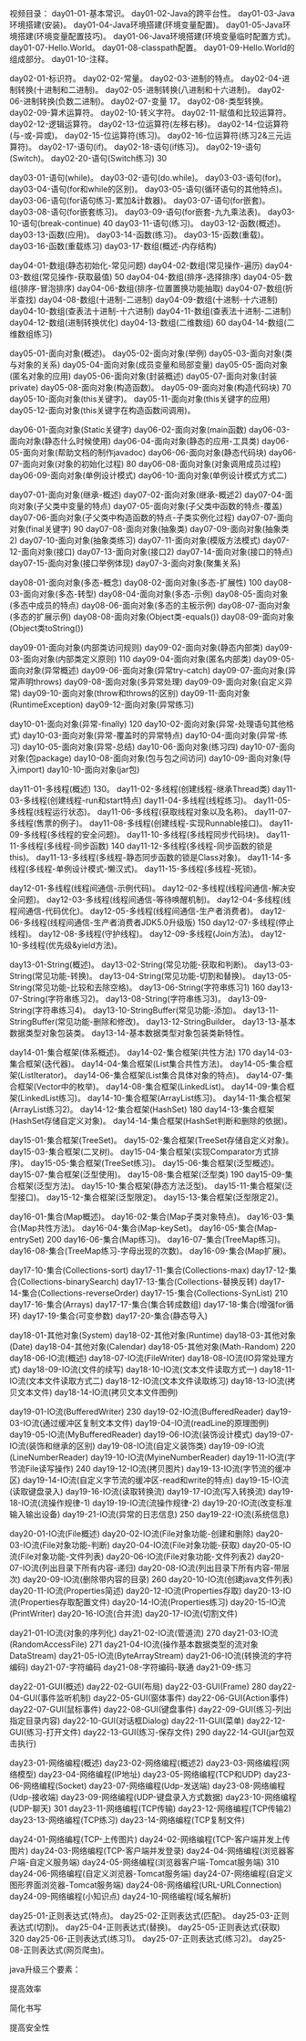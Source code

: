 视频目录：
day01-01-基本常识。
day01-02-Java的跨平台性。
day01-03-Java环境搭建(安装)。
day01-04-Java环境搭建(环境变量配置)。
day01-05-Java环境搭建(环境变量配置技巧)。
day01-06-Java环境搭建(环境变量临时配置方式)。
day01-07-Hello.World。
day01-08-classpath配置。
day01-09-Hello.World的组成部分。
day01-10-注释。



day02-01-标识符。
day02-02-常量。
day02-03-进制的特点。
day02-04-进制转换(十进制和二进制)。
day02-05-进制转换(八进制和十六进制)。
day02-06-进制转换(负数二进制)。
day02-07-变量 17。
day02-08-类型转换。
day02-09-算术运算符。
day02-10-转义字符。
day02-11-赋值和比较运算符。
day02-12-逻辑运算符。
day02-13-位运算符(左移右移)。
day02-14-位运算符(与-或-异或)。
day02-15-位运算符(练习)。
day02-16-位运算符(练习2&三元运算符)。
day02-17-语句(if)。
day02-18-语句(if练习)。
day02-19-语句(Switch)。
day02-20-语句(Switch练习) 30



day03-01-语句(while)。
day03-02-语句(do.while)。
day03-03-语句(for)。
day03-04-语句(for和while的区别)。
day03-05-语句(循环语句的其他特点)。
day03-06-语句(for语句练习-累加&计数器)。
day03-07-语句(for嵌套)。
day03-08-语句(for嵌套练习)。
day03-09-语句(for嵌套-九九乘法表)。
day03-10-语句(break-continue) 40
day03-11-语句(练习)。
day03-12-函数(概述)。
day03-13-函数(应用)。
day03-14-函数(练习)。
day03-15-函数(重载)。
day03-16-函数(重载练习)
day03-17-数组(概述-内存结构)



day04-01-数组(静态初始化-常见问题)
day04-02-数组(常见操作-遍历)
day04-03-数组(常见操作-获取最值) 50
day04-04-数组(排序-选择排序)
day04-05-数组(排序-冒泡排序)
day04-06-数组(排序-位置置换功能抽取)
day04-07-数组(折半查找)
day04-08-数组(十进制-二进制)
day04-09-数组(十进制-十六进制)
day04-10-数组(查表法十进制-十六进制)
day04-11-数组(查表法十进制-二进制)
day04-12-数组(进制转换优化)
day04-13-数组(二维数组) 60
day04-14-数组(二维数组练习)



day05-01-面向对象(概述)。
day05-02-面向对象(举例)
day05-03-面向对象(类与对象的关系)
day05-04-面向对象(成员变量和局部变量)
day05-05-面向对象(匿名对象的应用)
day05-06-面向对象(封装概述)
day05-07-面向对象(封装private)
day05-08-面向对象(构造函数)。
day05-09-面向对象(构造代码块) 70
day05-10-面向对象(this关键字)。
day05-11-面向对象(this关键字的应用)
day05-12-面向对象(this关键字在构造函数间调用)。



day06-01-面向对象(Static关键字)
day06-02-面向对象(main函数)
day06-03-面向对象(静态什么时候使用)
day06-04-面向对象(静态的应用-工具类)
day06-05-面向对象(帮助文档的制作javadoc)
day06-06-面向对象(静态代码块)
day06-07-面向对象(对象的初始化过程) 80
day06-08-面向对象(对象调用成员过程)
day06-09-面向对象(单例设计模式)
day06-10-面向对象(单例设计模式方式二)



day07-01-面向对象(继承-概述)
day07-02-面向对象(继承-概述2)
day07-04-面向对象(子父类中变量的特点)
day07-05-面向对象(子父类中函数的特点-覆盖)
day07-06-面向对象(子父类中构造函数的特点-子类实例化过程)
day07-07-面向对象(final关键字) 90
day07-08-面向对象(抽象类)
day07-09-面向对象(抽象类2)
day07-10-面向对象(抽象类练习)
day07-11-面向对象(模版方法模式)
day07-12-面向对象(接口)
day07-13-面向对象(接口2)
day07-14-面向对象(接口的特点)
day07-15-面向对象(接口举例体现)
day07-3-面向对象(聚集关系)



day08-01-面向对象(多态-概念)
day08-02-面向对象(多态-扩展性) 100
day08-03-面向对象(多态-转型)
day08-04-面向对象(多态-示例)
day08-05-面向对象(多态中成员的特点)
day08-06-面向对象(多态的主板示例)
day08-07-面向对象(多态的扩展示例)
day08-08-面向对象(Object类-equals())
day08-09-面向对象(Object类toString())



day09-01-面向对象(内部类访问规则)
day09-02-面向对象(静态内部类)
day09-03-面向对象(内部类定义原则) 110
day09-04-面向对象(匿名内部类)
day09-05-面向对象(异常概述)
day09-06-面向对象(异常try-catch)
day09-07-面向对象(异常声明throws)
day09-08-面向对象(多异常处理)
day09-09-面向对象(自定义异常)
day09-10-面向对象(throw和throws的区别)
day09-11-面向对象(RuntimeException)
day09-12-面向对象(异常练习)



day10-01-面向对象(异常-finally) 120
day10-02-面向对象(异常-处理语句其他格式)
day10-03-面向对象(异常-覆盖时的异常特点)
day10-04-面向对象(异常-练习)
day10-05-面向对象(异常-总结)
day10-06-面向对象(练习四)
day10-07-面向对象(包package)
day10-08-面向对象(包与包之间访问)
day10-09-面向对象(导入import)
day10-10-面向对象(jar包)



day11-01-多线程(概述) 130。
day11-02-多线程(创建线程-继承Thread类)
day11-03-多线程(创建线程-run和start特点)
day11-04-多线程(线程练习)。
day11-05-多线程(线程运行状态)。
day11-06-多线程(获取线程对象以及名称)。
day11-07-多线程(售票的例子)。
day11-08-多线程(创建线程-实现Runnable接口)。
day11-09-多线程(多线程的安全问题)。
day11-10-多线程(多线程同步代码块)。
day11-11-多线程(多线程-同步函数) 140
day11-12-多线程(多线程-同步函数的锁是this)。
day11-13-多线程(多线程-静态同步函数的锁是Class对象)。
day11-14-多线程(多线程-单例设计模式-懒汉式)。
day11-15-多线程(多线程-死锁)。



day12-01-多线程(线程间通信-示例代码)。
day12-02-多线程(线程间通信-解决安全问题)。
day12-03-多线程(线程间通信-等待唤醒机制)。
day12-04-多线程(线程间通信-代码优化)。
day12-05-多线程(线程间通信-生产者消费者)。
day12-06-多线程(线程间通信-生产者消费者JDK5.0升级版) 150
day12-07-多线程(停止线程)。
day12-08-多线程(守护线程)。
day12-09-多线程(Join方法)。
day12-10-多线程(优先级&yield方法)。



day13-01-String(概述)。
day13-02-String(常见功能-获取和判断)。
day13-03-String(常见功能-转换)。
day13-04-String(常见功能-切割和替换)。
day13-05-String(常见功能-比较和去除空格)。
day13-06-String(字符串练习1) 160
day13-07-String(字符串练习2)。
day13-08-String(字符串练习3)。
day13-09-String(字符串练习4)。
day13-10-StringBuffer(常见功能-添加)。
day13-11-StringBuffer(常见功能-删除和修改)。
day13-12-StringBuilder。
day13-13-基本数据类型对象包装类。
day13-14-基本数据类型对象包装类新特性。



day14-01-集合框架(体系概述)。
day14-02-集合框架(共性方法) 170
day14-03-集合框架(迭代器)。
day14-04-集合框架(List集合共性方法)。
day14-05-集合框架(ListIterator)。
day14-06-集合框架(List集合具体对象的特点)。
day14-07-集合框架(Vector中的枚举)。
day14-08-集合框架(LinkedList)。
day14-09-集合框架(LinkedList练习)。
day14-10-集合框架(ArrayList练习)。
day14-11-集合框架(ArrayList练习2)。
day14-12-集合框架(HashSet) 180
day14-13-集合框架(HashSet存储自定义对象)。
day14-14-集合框架(HashSet判断和删除的依据)。



day15-01-集合框架(TreeSet)。
day15-02-集合框架(TreeSet存储自定义对象)。
day15-03-集合框架(二叉树)。
day15-04-集合框架(实现Comparator方式排序)。
day15-05-集合框架(TreeSet练习)。
day15-06-集合框架(泛型概述)。
day15-07-集合框架(泛型使用)。
day15-08-集合框架(泛型类) 190
day15-09-集合框架(泛型方法)。
day15-10-集合框架(静态方法泛型)。
day15-11-集合框架(泛型接口)。
day15-12-集合框架(泛型限定)。
day15-13-集合框架(泛型限定2)。



day16-01-集合(Map概述)。
day16-02-集合(Map子类对象特点)。
day16-03-集合(Map共性方法)。
day16-04-集合(Map-keySet)。
day16-05-集合(Map-entrySet) 200
day16-06-集合(Map练习)。
day16-07-集合(TreeMap练习)。
day16-08-集合(TreeMap练习-字母出现的次数)。
day16-09-集合(Map扩展)。



day17-10-集合(Collections-sort)
day17-11-集合(Collections-max)
day17-12-集合(Collections-binarySearch)
day17-13-集合(Collections-替换反转)
day17-14-集合(Collections-reverseOrder)
day17-15-集合(Collections-SynList) 210
day17-16-集合(Arrays)
day17-17-集合(集合转成数组)
day17-18-集合(增强for循环)
day17-19-集合(可变参数)
day17-20-集合(静态导入)



day18-01-其他对象(System)
day18-02-其他对象(Runtime)
day18-03-其他对象(Date)
day18-04-其他对象(Calendar)
day18-05-其他对象(Math-Random) 220
day18-06-IO流(概述)
day18-07-IO流(FileWriter)
day18-08-IO流(IO异常处理方式)
day18-09-IO流(文件的续写)
day18-10-IO流(文本文件读取方式一)
day18-11-IO流(文本文件读取方式二)
day18-12-IO流(文本文件读取练习)
day18-13-IO流(拷贝文本文件)
day18-14-IO流(拷贝文本文件图例)



day19-01-IO流(BufferedWriter) 230
day19-02-IO流(BufferedReader)
day19-03-IO流(通过缓冲区复制文本文件)
day19-04-IO流(readLine的原理图例)
day19-05-IO流(MyBufferedReader)
day19-06-IO流(装饰设计模式)
day19-07-IO流(装饰和继承的区别)
day19-08-IO流(自定义装饰类)
day19-09-IO流(LineNumberReader)
day19-10-IO流(MyineNumberReader)
day19-11-IO流(字节流File读写操作) 240
day19-12-IO流(拷贝图片)
day19-13-IO流(字节流的缓冲区)
day19-14-IO流(自定义字节流的缓冲区-read和write的特点)
day19-15-IO流(读取键盘录入)
day19-16-IO流(读取转换流)
day19-17-IO流(写入转换流)
day19-18-IO流(流操作规律-1)
day19-19-IO流(流操作规律-2)
day19-20-IO流(改变标准输入输出设备)
day19-21-IO流(异常的日志信息) 250
day19-22-IO流(系统信息)



day20-01-IO流(File概述)
day20-02-IO流(File对象功能-创建和删除)
day20-03-IO流(File对象功能-判断)
day20-04-IO流(File对象功能-获取)
day20-05-IO流(File对象功能-文件列表)
day20-06-IO流(File对象功能-文件列表2)
day20-07-IO流(列出目录下所有内容-递归)
day20-08-IO流(列出目录下所有内容-带层次)
day20-09-IO流(删除带内容的目录) 260
day20-10-IO流(创建java文件列表)
day20-11-IO流(Properties简述)
day20-12-IO流(Properties存取)
day20-13-IO流(Properties存取配置文件)
day20-14-IO流(Properties练习)
day20-15-IO流(PrintWriter)
day20-16-IO流(合并流)
day20-17-IO流(切割文件)



day21-01-IO流(对象的序列化)
day21-02-IO流(管道流) 270
day21-03-IO流(RandomAccessFile) 271
day21-04-IO流(操作基本数据类型的流对象DataStream)
day21-05-IO流(ByteArrayStream)
day21-06-IO流(转换流的字符编码)
day21-07-字符编码
day21-08-字符编码-联通
day21-09-练习



day22-01-GUI(概述)
day22-02-GUI(布局)
day22-03-GUI(Frame) 280
day22-04-GUI(事件监听机制)
day22-05-GUI(窗体事件)
day22-06-GUI(Action事件)
day22-07-GUI(鼠标事件)
day22-08-GUI(键盘事件)
day22-09-GUI(练习-列出指定目录内容)
day22-10-GUI(对话框Dialog)
day22-11-GUI(菜单)
day22-12-GUI(练习-打开文件)
day22-13-GUI(练习-保存文件) 290
day22-14-GUI(jar包双击执行)



day23-01-网络编程(概述)
day23-02-网络编程(概述2)
day23-03-网络编程(网络模型)
day23-04-网络编程(IP地址)
day23-05-网络编程(TCP和UDP)
day23-06-网络编程(Socket)
day23-07-网络编程(Udp-发送端)
day23-08-网络编程(Udp-接收端)
day23-09-网络编程(UDP-键盘录入方式数据)
day23-10-网络编程(UDP-聊天) 301
day23-11-网络编程(TCP传输)
day23-12-网络编程(TCP传输2)
day23-13-网络编程(TCP练习)
day23-14-网络编程(TCP复制文件)



day24-01-网络编程(TCP-上传图片)
day24-02-网络编程(TCP-客户端并发上传图片)
day24-03-网络编程(TCP-客户端并发登录)
day24-04-网络编程(浏览器客户端-自定义服务端)
day24-05-网络编程(浏览器客户端-Tomcat服务端) 310
day24-06-网络编程(自定义浏览器-Tomcat服务端)
day24-07-网络编程(自定义图形界面浏览器-Tomcat服务端)
day24-08-网络编程(URL-URLConnection)
day24-09-网络编程(小知识点)
day24-10-网络编程(域名解析)



day25-01-正则表达式(特点)。
day25-02-正则表达式(匹配)。
day25-03-正则表达式(切割)。
day25-04-正则表达式(替换)。
day25-05-正则表达式(获取) 320
day25-06-正则表达式(练习1)。
day25-07-正则表达式(练习2)。
day25-08-正则表达式(网页爬虫)。







java升级三个要素：

提高效率

简化书写

提高安全性















